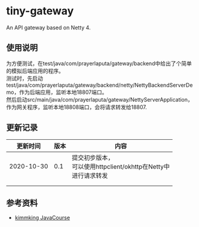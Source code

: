 # tiny-gateway
An API gateway based on Netty 4.


## 使用说明  

为方便测试，在test/java/com/prayerlaputa/gateway/backend中给出了个简单的模拟后端应用的程序。  
测试时，先启动test/java/com/prayerlaputa/gateway/backend/netty/NettyBackendServerDemo，作为后端应用，监听本地18807端口。   
然后启动src/main/java/com/prayerlaputa/gateway/NettyServerApplication，作为网关程序，监听本地18808端口，会将请求转发给18807.  


## 更新记录

| 更新时间   | 版本 | 内容                                                         |
| ---------- | ---- | ------------------------------------------------------------ |
| 2020-10-30 | 0.1  | 提交初步版本，<br/>可以使用httpclient/okhttp在Netty中<br/>进行请求转发 |
|            |      |                                                              |
|            |      |                                                              |



## 参考资料
- [kimmking JavaCourse](https://github.com/kimmking/JavaCourseCodes) 
